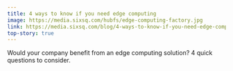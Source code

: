 ```yaml
---
title: 4 ways to know if you need edge computing
image: https://media.sixsq.com/hubfs/edge-computing-factory.jpg
link: https://media.sixsq.com/blog/4-ways-to-know-if-you-need-edge-computing
top-story: true
---
```


Would your company benefit from an edge computing solution? 4 quick questions to consider.
